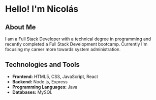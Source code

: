 # Hello! I'm Nicolás 

## About Me
I am a Full Stack Developer with a technical degree in programming and recently completed a Full Stack Development bootcamp. Currently I'm focusing my career more towards system administration.

## Technologies and Tools
- **Frontend:** HTML5, CSS, JavaScript, React
- **Backend:** Node.js, Express
- **Programming Languages:** Java
- **Databases:** MySQL
